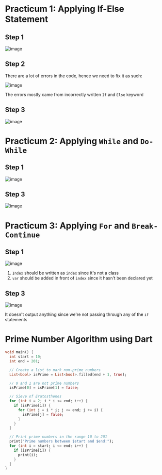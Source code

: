 # Practicum 1: Applying If-Else Statement

## Step 1

![image](https://github.com/user-attachments/assets/1eb7da74-3ba5-4de1-b713-2dbf372aa822)

## Step 2

There are a lot of errors in the code, hence we need to fix it as such:

![image](https://github.com/user-attachments/assets/fe0d21b7-45bf-4c44-bb06-712d713b5866)

The errors mostly came from incorrectly written `If` and `Else` keyword

## Step 3

![image](https://github.com/user-attachments/assets/ea69dbe7-953b-4cbc-8d89-50705c953990)


# Practicum 2: Applying `While` and `Do-While`

## Step 1

![image](https://github.com/user-attachments/assets/ae19374d-5f7a-458e-9902-864e7ecee0c9)

## Step 3

![image](https://github.com/user-attachments/assets/d3e84371-1460-4f86-93e9-8ba772ea4b38)

# Practicum 3: Applying `For` and `Break-Continue`

## Step 1

![image](https://github.com/user-attachments/assets/0422c7f0-a13f-422b-8521-4aba6f50e098)

1. `Index` should be written as `index` since it's not a class
2. `var` should be added in front of `index` since it hasn't been declared yet

## Step 3

![image](https://github.com/user-attachments/assets/c9dd81ab-352a-4801-9bd7-8bd8b8d06e3a)

It doesn't output anything since we're not passing through any of the `if` statements


# Prime Number Algorithm using Dart

```dart
void main() {
  int start = 10;
  int end = 201;

  // Create a list to mark non-prime numbers
  List<bool> isPrime = List<bool>.filled(end + 1, true);

  // 0 and 1 are not prime numbers
  isPrime[0] = isPrime[1] = false;

  // Sieve of Eratosthenes
  for (int i = 2; i * i <= end; i++) {
    if (isPrime[i]) {
      for (int j = i * i; j <= end; j += i) {
        isPrime[j] = false;
      }
    }
  }

  // Print prime numbers in the range 10 to 201
  print("Prime numbers between $start and $end:");
  for (int i = start; i <= end; i++) {
    if (isPrime[i]) {
      print(i);
    }
  }
}
```

